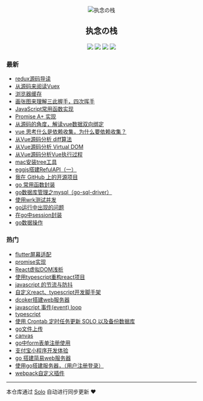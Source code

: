 <p align="center"><img alt="执念の栈" src="https://static.b3log.org/images/brand/solo-32.png"></p><h2 align="center">
执念の栈
</h2>

<h4 align="center"></h4>
<p align="center"><a title="执念の栈" target="_blank" href="https://github.com/gmw-zjw/solo-blog"><img src="https://img.shields.io/github/last-commit/gmw-zjw/solo-blog.svg?style=flat-square&color=FF9900"></a>
<a title="GitHub repo size in bytes" target="_blank" href="https://github.com/gmw-zjw/solo-blog"><img src="https://img.shields.io/github/repo-size/gmw-zjw/solo-blog.svg?style=flat-square"></a>
<a title="Solo Version" target="_blank" href="https://github.com/b3log/solo/releases"><img src="https://img.shields.io/badge/solo-3.6.4-f1e05a.svg?style=flat-square&color=blueviolet"></a>
<a title="Hits" target="_blank" href="https://github.com/b3log/hits"><img src="https://hits.b3log.org/gmw-zjw/solo-blog.svg"></a></p>

### 最新

* [redux源码导读](https://www.gaomingwei.xyz/articles/2019/10/21/1571630399154.html)
* [从源码来阅读Vuex](https://www.gaomingwei.xyz/articles/2019/10/18/1571387578003.html)
* [浏览器缓存](https://www.gaomingwei.xyz/articles/2019/10/17/1571285590147.html)
* [画张图来理解三此握手，四次挥手](https://www.gaomingwei.xyz/articles/2019/10/17/1571282598216.html)
* [JavaScript常用函数实现](https://www.gaomingwei.xyz/articles/2019/10/17/1571276153614.html)
* [Promise A+ 实现](https://www.gaomingwei.xyz/articles/2019/10/16/1571221674517.html)
* [从源码的角度，解读vue数据双向绑定](https://www.gaomingwei.xyz/articles/2019/10/16/1571200477684.html)
* [vue 思考什么是依赖收集，为什么要依赖收集？](https://www.gaomingwei.xyz/articles/2019/10/15/1571125063642.html)
* [从Vue源码分析 diff算法](https://www.gaomingwei.xyz/articles/2019/10/14/1571067667679.html)
* [从Vue源码分析 Virtual DOM](https://www.gaomingwei.xyz/articles/2019/10/14/1571059427456.html)
* [从Vue源码分析Vue执行过程](https://www.gaomingwei.xyz/articles/2019/10/14/1571053930668.html)
* [mac安装tree工具](https://www.gaomingwei.xyz/articles/2019/10/14/1571046032883.html)
* [eggjs搭建RefulAPI（一）](https://www.gaomingwei.xyz/articles/2019/10/14/1571044021347.html)
* [我在 GitHub 上的开源项目](https://www.gaomingwei.xyz/my-github-repos)
* [go 常用函数封装](https://www.gaomingwei.xyz/articles/2019/09/29/1569741114295.html)
* [go数据库管理之mysql（go-sql-driver）](https://www.gaomingwei.xyz/articles/2019/09/14/1568443690704.html)
* [使用wrk测试并发](https://www.gaomingwei.xyz/articles/2019/09/12/1568281222471.html)
* [go运行中出现的问题](https://www.gaomingwei.xyz/articles/2019/09/11/1568172633651.html)
* [在go中session封装](https://www.gaomingwei.xyz/articles/2019/09/10/1568096211219.html)
* [go数据操作](https://www.gaomingwei.xyz/articles/2019/09/10/1568080043069.html)

### 热门

* [flutter屏幕适配](https://www.gaomingwei.xyz/articles/2019/09/03/1567504815365.html)
* [promise实现](https://www.gaomingwei.xyz/articles/2019/09/03/1567518633573.html)
* [React虚拟DOM浅析](https://www.gaomingwei.xyz/articles/2019/09/03/1567510445198.html)
* [使用typescript重构react项目](https://www.gaomingwei.xyz/articles/2019/09/05/1567667567816.html)
* [javascript 的节流与防抖](https://www.gaomingwei.xyz/articles/2019/09/03/1567519662462.html)
* [自定义react、typescript开发脚手架](https://www.gaomingwei.xyz/articles/2019/09/04/1567569136582.html)
* [dcoker搭建web服务器](https://www.gaomingwei.xyz/articles/2019/09/03/1567505819698.html)
* [javascript 事件(event) loop](https://www.gaomingwei.xyz/articles/2019/09/03/1567510913841.html)
* [typescript](https://www.gaomingwei.xyz/articles/2019/09/06/1567749894265.html)
* [使用 Crontab 定时任务更新 SOLO 以及备份数据库](https://www.gaomingwei.xyz/articles/2019/09/03/1567521826980.html)
* [go文件上传](https://www.gaomingwei.xyz/articles/2019/09/09/1568023243046.html)
* [canvas](https://www.gaomingwei.xyz/articles/2019/09/04/1567551059666.html)
* [go中form表单注册使用](https://www.gaomingwei.xyz/articles/2019/09/09/1568018508253.html)
* [支付宝小程序开发体验](https://www.gaomingwei.xyz/articles/2019/09/06/1567730061624.html)
* [go 搭建简易web服务器](https://www.gaomingwei.xyz/articles/2019/09/08/1567936332789.html)
* [使用go搭建服务器，（用户注册登录）](https://www.gaomingwei.xyz/articles/2019/09/09/1568007563657.html)
* [webpack自定义插件](https://www.gaomingwei.xyz/articles/2019/09/05/1567650662190.html)



---

本仓库通过 [Solo](https://github.com/b3log/solo) 自动进行同步更新 ❤️ 